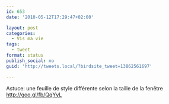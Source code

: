 ```yaml
---
id: 653
date: '2010-05-12T17:29:47+02:00'

layout: post
categories:
  - Vis ma vie
tags:
  - tweet
format: status
publish_social: no
guid: 'http://tweets.local/?birdsite_tweet=13862561697'

---
```


Astuce: une feuille de style différente selon la taille de la fenêtre http://goo.gl/fb/QqYyL